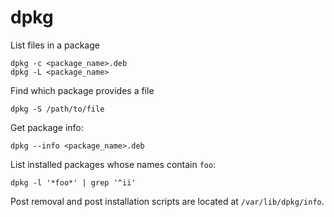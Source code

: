 # dpkg

List files in a package
```shell
dpkg -c <package_name>.deb
dpkg -L <package_name>
```

Find which package provides a file
```shell
dpkg -S /path/to/file
```

Get package info:
```shell
dpkg --info <package_name>.deb
```

List installed packages whose names contain `foo`:
```shell
dpkg -l '*foo*' | grep '^ii'
```

Post removal and post installation scripts are located at `/var/lib/dpkg/info`.
